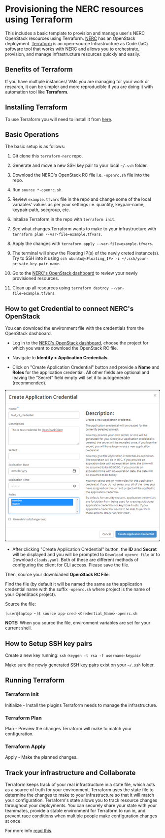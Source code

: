 # Provisioning the NERC resources using Terraform

This includes a basic template to provision and manage user's NERC OpenStack resources using Terraform.
[NERC](https://stack.nerc.mghpcc.org) has an OpenStack deployment.
[Terraform](https://www.hashicorp.com/products/terraform/infrastructure-as-code)
is an open-source Infrastructure as Code (IaC) software tool that works
with NERC and allows you to orchestrate, provision, and manage infrastructure
resources quickly and easily.

## Benefits of Terraform

If you have multiple instances/ VMs you are managing for your work or research,
it can be simpler and more reproducible if you are doing it with automation tool
like **Terraform**.

## Installing Terraform

To use Terraform you will need to install it from [here](https://www.terraform.io/downloads).

## Basic Operations

The basic setup is as follows:

1. Git clone this `terraform-nerc` repo.

2. Generate and move a new SSH key pair to your local `~/.ssh` folder.

3. Download the NERC's OpenStack RC file i.e. `-openrc.sh` file into the repo.

4. Run `source *-openrc.sh`.

5. Review `example.tfvars` file in the repo and change some of the local variables' values as per your settings i.e. quantity, keypair-name, keypair-path, secgroup, etc.

6. Initalize Terraform in the repo with `terraform init`.

7. See what changes Terraform wants to make to your infrastructure with `terraform plan --var-file=example.tfvars`.

8. Apply the changes with `terraform apply --var-file=example.tfvars`.

9. The terminal will show the Floating IP(s) of the newly creted instance(s). Try to SSH into it using `ssh ubuntu@<Floating_IP> -i ~/.ssh/your-private-key-pair-name`.

10. Go to the [NERC's OpenStack dashboard](https://stack.nerc.mghpcc.org) to review your newly provisioned resources.

11. Clean up all resources using `terraform destroy --var-file=example.tfvars`.

## How to get Credential to connect NERC's OpenStack

You can download the environment file with the credentials from the OpenStack dashboard.

- Log in to the [NERC's OpenStack dashboard](https://stack.nerc.mghpcc.org), choose the project for which you want to download the OpenStack RC file.

- Navigate to **Identity > Application Credentials**.

- Click on "Create Application Credential" button and provide a **Name** and **Roles** for the application credential. All other fields are optional and leaving the "Secret" field empty will set it to autogenerate (recommended).

![Application Credentials Setup](images/openstack_cli_cred.png)

- After clicking "Create Application Credential" button, the **ID** and **Secret** will be displayed and you will be prompted to `Download openrc file` or to Download `clouds.yaml`. Both of these are different methods of configuring the client for CLI access. Please save the file.

Then, source your downloaded **OpenStack RC File**:

Find the file (by default it will be named the same as the application credential name with the suffix `-openrc.sh` where project is the name of your OpenStack project).

Source the file:

    [user@laptop ~]$ source app-cred-<Credential_Name>-openrc.sh

**NOTE:** When you source the file, environment variables are set for your current shell.

## How to Setup SSH key pairs

Create a new key running: `ssh-keygen -t rsa -f username-keypair`

Make sure the newly generated SSH key pairs exist on your `~/.ssh` folder.

## Running Terraform

### Terraform Init

Initialize - Install the plugins Terraform needs to manage the infrastructure.

### Terraform Plan

Plan - Preview the changes Terraform will make to match your configuration.

### Terraform Apply

Apply - Make the planned changes.

## Track your infrastructure and Collaborate

Terraform keeps track of your real infrastructure in a state file, which acts as
a source of truth for your environment. Terraform uses the state file to determine
the changes to make to your infrastructure so that it will match your configuration.
Terraform's state allows you to track resource changes throughout your deployments.
You can securely share your state with your teammates, provide a stable environment
for Terraform to run in, and prevent race conditions when multiple people make
configuration changes at once.

For more info [read this](https://nerc-project.github.io/nerc-docs/openstack/advanced-openstack-topics/terraform/terraform-on-NERC/).
